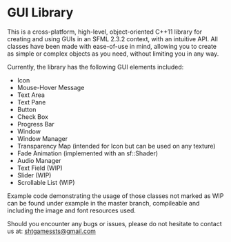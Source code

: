 # GUI Library

This is a cross-platform, high-level, object-oriented C++11 library for creating and using GUIs in an SFML 2.3.2 context, with an intuitive API. All classes have been made with ease-of-use in mind, allowing you to create as simple or complex objects as you need, without limiting you in any way.

Currently, the library has the following GUI elements included:
  - Icon
  - Mouse-Hover Message
  - Text Area
  - Text Pane
  - Button
  - Check Box
  - Progress Bar
  - Window
  - Window Manager
  - Transparency Map (intended for Icon but can be used on any texture)
  - Fade Animation (implemented with an sf::Shader)
  - Audio Manager
  - Text Field (WIP)
  - Slider (WIP)
  - Scrollable List (WIP)
  
Example code demonstrating the usage of those classes not marked as WIP can be found under example in the master branch,
compileable and including the image and font resources used.
  
Should you encounter any bugs or issues, please do not hesitate to contact us at: shtgamessts@gmail.com
